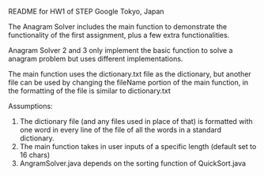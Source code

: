 README for HW1 of STEP Google Tokyo, Japan

The Anagram Solver includes the main function to demonstrate the 
functionality of the first assignment, plus a few extra functionalities.

Anagram Solver 2 and 3 only implement the basic function to solve a anagram problem but uses different implementations.

The main function uses the dictionary.txt file as the dictionary, but
another file can be used by changing the fileName portion of the main
function, in the formatting of the file is similar to dictionary.txt

Assumptions:
1. The dictionary file (and any files used in place of that) is formatted
with one word in every line of the file of all the words in a standard 
dictionary.
2. The main function takes in user inputs of a specific length (default set
to 16 chars) 
3. AngramSolver.java depends on the sorting function of QuickSort.java
